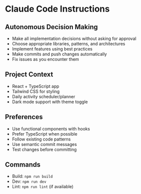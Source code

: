 # Claude Code Instructions

## Autonomous Decision Making
- Make all implementation decisions without asking for approval
- Choose appropriate libraries, patterns, and architectures
- Implement features using best practices
- Make commits and push changes automatically
- Fix issues as you encounter them

## Project Context
- React + TypeScript app
- Tailwind CSS for styling
- Daily activity scheduler/planner
- Dark mode support with theme toggle

## Preferences
- Use functional components with hooks
- Prefer TypeScript when possible
- Follow existing code patterns
- Use semantic commit messages
- Test changes before committing

## Commands
- Build: `npm run build`
- Dev: `npm run dev`
- Lint: `npm run lint` (if available)